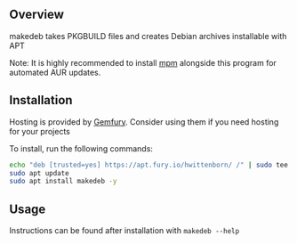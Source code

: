 ## Overview ##
makedeb takes PKGBUILD files and creates Debian archives installable with APT

Note: It is highly recommended to install [mpm](https://github.com/hwittenborn/mpm) alongside this program for automated AUR updates.

## Installation ##
Hosting is provided by [Gemfury](https://gemfury.com/). Consider using them if you need hosting for your projects

To install, run the following commands:
```sh
echo "deb [trusted=yes] https://apt.fury.io/hwittenborn/ /" | sudo tee /etc/apt/sources.list.d/hwittenborn.list
sudo apt update
sudo apt install makedeb -y
```



## Usage ##
Instructions can be found after installation with `makedeb --help`

